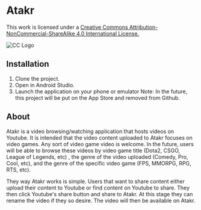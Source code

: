 # Atakr
This work is licensed under a [Creative Commons Attribution-NonCommercial-ShareAlike 4.0 International License.](https://creativecommons.org/licenses/by-nc-sa/4.0/legalcode)

![CC Logo](https://i.creativecommons.org/l/by-nc-sa/4.0/88x31.png)

## Installation
1. Clone the project.
2. Open in Android Studio.
3. Launch the application on your phone or emulator
Note: In the future, this project will be put on the App Store and removed from Github.

## About
Atakr is a video browsing/watching application that hosts videos on Youtube. It is intended that the video content uploaded to Atakr focuses on video games. Any sort of video game video is welcome. In the future, users will be able to browse these videos by video game title (Dota2, CSGO, League of Legends, etc) , the genre of the video uploaded (Comedy, Pro, Cool, etc), and the genre of the specific video game (FPS, MMORPG, RPG, RTS, etc).

They way Atakr works is simple. Users that want to share content either upload their content to Youtube or find content on Youtube to share. They then click Youtube's share button and share to Atakr. At this stage they can rename the video if they so desire. The video will then be available on Atakr.
